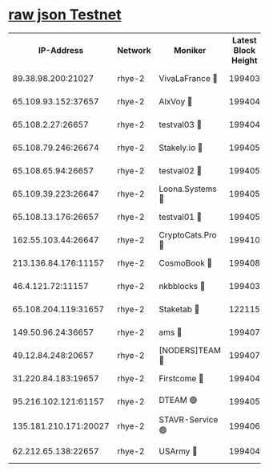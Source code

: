 
[raw json Testnet](https://rpc-check.quickt.stavr.tech/quickt/rpc-quickt-result.json)
=


<table><tr><th>IP-Address</th><th>Network</th><th>Moniker</th><th>Latest Block Height</th><th>Earliest Block Height</th><th>Catching Up</th><th>Tx Index</th><th>Voting Power</th><th>Scan Time</th></tr><tr><td>89.38.98.200:21027</td><td>rhye-2</td><td>VivaLaFrance 🔴</td><td>199403</td><td>1</td><td>False</td><td>off</td><td>10000</td><td>2024-01-05T18:27:06.433982499UTC</td></tr><tr><td>65.109.93.152:37657</td><td>rhye-2</td><td>AlxVoy 🔴</td><td>199404</td><td>1</td><td>False</td><td>on</td><td>144071</td><td>2024-01-05T18:27:08.868307399UTC</td></tr><tr><td>65.108.2.27:26657</td><td>rhye-2</td><td>testval03 🔴</td><td>199404</td><td>1</td><td>False</td><td>on</td><td>11002050</td><td>2024-01-05T18:27:12.006359354UTC</td></tr><tr><td>65.108.79.246:26674</td><td>rhye-2</td><td>Stakely.io 🔴</td><td>199405</td><td>1</td><td>False</td><td>on</td><td>10010</td><td>2024-01-05T18:27:14.371832947UTC</td></tr><tr><td>65.108.65.94:26657</td><td>rhye-2</td><td>testval02 🔴</td><td>199405</td><td>1</td><td>False</td><td>on</td><td>11002050</td><td>2024-01-05T18:27:15.092923462UTC</td></tr><tr><td>65.109.39.223:26647</td><td>rhye-2</td><td>Loona.Systems 🔴</td><td>199405</td><td>1</td><td>False</td><td>off</td><td>86949</td><td>2024-01-05T18:27:17.469138129UTC</td></tr><tr><td>65.108.13.176:26657</td><td>rhye-2</td><td>testval01 🔴</td><td>199405</td><td>1</td><td>False</td><td>on</td><td>13082010</td><td>2024-01-05T18:27:18.138637812UTC</td></tr><tr><td>162.55.103.44:26647</td><td>rhye-2</td><td>CryptoCats.Pro 🔴</td><td>199410</td><td>1</td><td>False</td><td>off</td><td>9999</td><td>2024-01-05T18:27:46.410453909UTC</td></tr><tr><td>213.136.84.176:11157</td><td>rhye-2</td><td>CosmoBook 🔴</td><td>199408</td><td>65301</td><td>False</td><td>off</td><td>1528057</td><td>2024-01-05T18:27:40.016614155UTC</td></tr><tr><td>46.4.121.72:11157</td><td>rhye-2</td><td>nkbblocks 🔴</td><td>199403</td><td>70101</td><td>False</td><td>off</td><td>81901</td><td>2024-01-05T18:27:03.949856863UTC</td></tr><tr><td>65.108.204.119:31657</td><td>rhye-2</td><td>Staketab 🔴</td><td>122115</td><td>121601</td><td>False</td><td>on</td><td>9900</td><td>2024-01-05T18:27:17.794675726UTC</td></tr><tr><td>149.50.96.24:36657</td><td>rhye-2</td><td>ams 🔴</td><td>199407</td><td>133501</td><td>False</td><td>on</td><td>10786</td><td>2024-01-05T18:27:29.473050376UTC</td></tr><tr><td>49.12.84.248:20657</td><td>rhye-2</td><td>[NODERS]TEAM 🔴</td><td>199407</td><td>146001</td><td>False</td><td>on</td><td>59690</td><td>2024-01-05T18:27:27.068179176UTC</td></tr><tr><td>31.220.84.183:19657</td><td>rhye-2</td><td>Firstcome 🔴</td><td>199404</td><td>165001</td><td>False</td><td>off</td><td>724902</td><td>2024-01-05T18:27:11.561227300UTC</td></tr><tr><td>95.216.102.121:61157</td><td>rhye-2</td><td>DTEAM 🟢</td><td>199405</td><td>184101</td><td>False</td><td>on</td><td>0</td><td>2024-01-05T18:27:14.723641863UTC</td></tr><tr><td>135.181.210.171:20027</td><td>rhye-2</td><td>STAVR-Service 🟢</td><td>199406</td><td>196501</td><td>False</td><td>on</td><td>0</td><td>2024-01-05T18:27:24.726919037UTC</td></tr><tr><td>62.212.65.138:22657</td><td>rhye-2</td><td>USArmy 🔴</td><td>199404</td><td>198001</td><td>False</td><td>on</td><td>7920</td><td>2024-01-05T18:27:11.233505195UTC</td></tr></table>